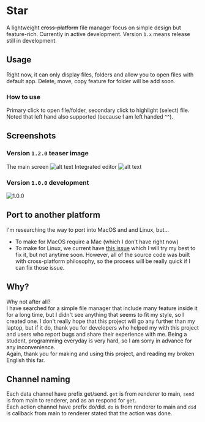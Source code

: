 # Star
A lightweight ~~cross-platform~~ file manager focus on simple design but feature-rich. Currently in active development. Version `1.x` means release still in development. 

## Usage
Right now, it can only display files, folders and allow you to open files with default app. Delete, move, copy feature for folder will be add soon.

### How to use
Primary click to open file/folder, secondary click to highlight (select) file. Noted that left hand also supported (because I am left handed ^^).

## Screenshots
### Version `1.2.0` teaser image
The main screen
![alt text](https://cdn.discordapp.com/attachments/851724380626485269/851724489326067722/unknown.png)
Integrated editor
![alt text](https://cdn.discordapp.com/attachments/851724380626485269/851738072584421416/unknown.png)
### Version `1.0.0` development
![1.0.0](https://cdn.discordapp.com/attachments/704502790055133245/808542256427958282/unknown.png)

## Port to another platform
I'm researching the way to port into MacOS and and Linux, but...
- To make for MacOS require a Mac (which I don't have right now)
- To make for Linux, we current have [this issue](https://github.com/electron-userland/electron-build-service/issues/9) which I will try my best to fix it, but not anytime soon. However, all of the source code was built with cross-platform philosophy, so the process will be really quick if I can fix those issue.

## Why?
Why not after all? \
I have searched for a simple file manager that include many feature inside it for a long time, but I didn't see anything that seems to fit my style, so I created one. I don't really hope that this project will go any further than my laptop, but if it do, thank you for developers who helped my with this project and users who report bugs and share their experience with me. Being a student, programming everyday is very hard, so I am sorry in advance for any inconvenience. \
Again, thank you for making and using this project, and reading my broken English this far.

## Channel naming
Each data channel have prefix get/send. `get` is from renderer to main, `send` is from main to renderer, and as an respond for `get`. \
Each action channel have prefix do/did. `do` is from renderer to main and `did` is callback from main to renderer stated that the action was done.
